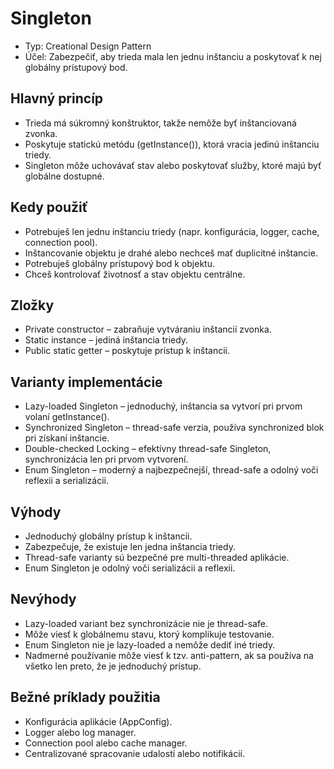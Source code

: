 # Singleton
- Typ: Creational Design Pattern
- Účel: Zabezpečiť, aby trieda mala len jednu inštanciu a poskytovať k nej globálny prístupový bod.

## Hlavný princíp
- Trieda má súkromný konštruktor, takže nemôže byť inštanciovaná zvonka.
- Poskytuje statickú metódu (getInstance()), ktorá vracia jedinú inštanciu triedy.
- Singleton môže uchovávať stav alebo poskytovať služby, ktoré majú byť globálne dostupné.

## Kedy použiť
- Potrebuješ len jednu inštanciu triedy (napr. konfigurácia, logger, cache, connection pool).
- Inštancovanie objektu je drahé alebo nechceš mať duplicitné inštancie.
- Potrebuješ globálny prístupový bod k objektu.
- Chceš kontrolovať životnosť a stav objektu centrálne.

## Zložky
- Private constructor – zabraňuje vytváraniu inštancií zvonka.
- Static instance – jediná inštancia triedy.
- Public static getter – poskytuje prístup k inštancii.

## Varianty implementácie
- Lazy-loaded Singleton – jednoduchý, inštancia sa vytvorí pri prvom volaní getInstance().
- Synchronized Singleton – thread-safe verzia, používa synchronized blok pri získaní inštancie.
- Double-checked Locking – efektívny thread-safe Singleton, synchronizácia len pri prvom vytvorení.
- Enum Singleton – moderný a najbezpečnejší, thread-safe a odolný voči reflexii a serializácii.

## Výhody
- Jednoduchý globálny prístup k inštancii.
- Zabezpečuje, že existuje len jedna inštancia triedy.
- Thread-safe varianty sú bezpečné pre multi-threaded aplikácie.
- Enum Singleton je odolný voči serializácii a reflexii.

## Nevýhody
- Lazy-loaded variant bez synchronizácie nie je thread-safe.
- Môže viesť k globálnemu stavu, ktorý komplikuje testovanie.
- Enum Singleton nie je lazy-loaded a nemôže dediť iné triedy.
- Nadmerné používanie môže viesť k tzv. anti-pattern, ak sa používa na všetko len preto, že je jednoduchý prístup.

## Bežné príklady použitia
- Konfigurácia aplikácie (AppConfig).
- Logger alebo log manager.
- Connection pool alebo cache manager.
- Centralizované spracovanie udalostí alebo notifikácií.